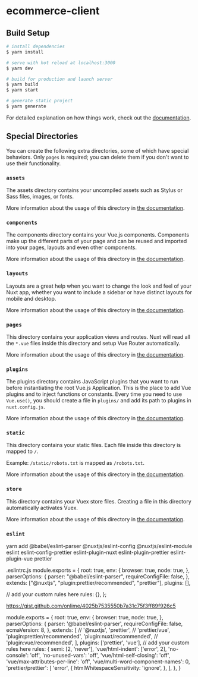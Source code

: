 # ecommerce-client

## Build Setup

```bash
# install dependencies
$ yarn install

# serve with hot reload at localhost:3000
$ yarn dev

# build for production and launch server
$ yarn build
$ yarn start

# generate static project
$ yarn generate
```

For detailed explanation on how things work, check out the [documentation](https://nuxtjs.org).

## Special Directories

You can create the following extra directories, some of which have special behaviors. Only `pages` is required; you can delete them if you don't want to use their functionality.

### `assets`

The assets directory contains your uncompiled assets such as Stylus or Sass files, images, or fonts.

More information about the usage of this directory in [the documentation](https://nuxtjs.org/docs/2.x/directory-structure/assets).

### `components`

The components directory contains your Vue.js components. Components make up the different parts of your page and can be reused and imported into your pages, layouts and even other components.

More information about the usage of this directory in [the documentation](https://nuxtjs.org/docs/2.x/directory-structure/components).

### `layouts`

Layouts are a great help when you want to change the look and feel of your Nuxt app, whether you want to include a sidebar or have distinct layouts for mobile and desktop.

More information about the usage of this directory in [the documentation](https://nuxtjs.org/docs/2.x/directory-structure/layouts).


### `pages`

This directory contains your application views and routes. Nuxt will read all the `*.vue` files inside this directory and setup Vue Router automatically.

More information about the usage of this directory in [the documentation](https://nuxtjs.org/docs/2.x/get-started/routing).

### `plugins`

The plugins directory contains JavaScript plugins that you want to run before instantiating the root Vue.js Application. This is the place to add Vue plugins and to inject functions or constants. Every time you need to use `Vue.use()`, you should create a file in `plugins/` and add its path to plugins in `nuxt.config.js`.

More information about the usage of this directory in [the documentation](https://nuxtjs.org/docs/2.x/directory-structure/plugins).

### `static`

This directory contains your static files. Each file inside this directory is mapped to `/`.

Example: `/static/robots.txt` is mapped as `/robots.txt`.

More information about the usage of this directory in [the documentation](https://nuxtjs.org/docs/2.x/directory-structure/static).

### `store`

This directory contains your Vuex store files. Creating a file in this directory automatically activates Vuex.

More information about the usage of this directory in [the documentation](https://nuxtjs.org/docs/2.x/directory-structure/store).


### `eslint`

yarn add @babel/eslint-parser @nuxtjs/eslint-config @nuxtjs/eslint-module eslint eslint-config-prettier eslint-plugin-nuxt eslint-plugin-prettier eslint-plugin-vue prettier

.eslintrc.js
module.exports = {
  root: true,
  env: {
    browser: true,
    node: true,
  },
  parserOptions: {
    parser: "@babel/eslint-parser",
    requireConfigFile: false,
  },
  extends: ["@nuxtjs", "plugin:prettier/recommended", "prettier"],
  plugins: [],

  // add your custom rules here
  rules: {},
};


https://gist.github.com/onlime/4025b7535550b7a31c75f3ff89f926c5

module.exports = {
  root: true,
  env: {
    browser: true,
    node: true,
  },
  parserOptions: {
    parser: '@babel/eslint-parser',
    requireConfigFile: false,
    ecmaVersion: 8,
  },
  extends: [
    // '@nuxtjs',
    'prettier',
    // 'prettier/vue',
    'plugin:prettier/recommended',
    'plugin:nuxt/recommended',
    // 'plugin:vue/recommended',
  ],
  plugins: ['prettier', 'vue'],
  // add your custom rules here
  rules: {
    semi: [2, 'never'],
    'vue/html-indent': ['error', 2],
    'no-console': 'off',
    'no-unused-vars': 'off',
    'vue/html-self-closing': 'off',
    'vue/max-attributes-per-line': 'off',
    'vue/multi-word-component-names': 0,
    'prettier/prettier': [
      'error',
      {
        htmlWhitespaceSensitivity: 'ignore',
      },
    ],
  },
}
